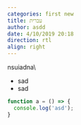 ```yaml
---
categories: first new
title: עברית
author: asdd
date: 4/10/2019 20:18
direction: rtl
align: right
---
```


nsuiadna\
* sad
* sad


```javascript
function a = () => {
  console.log('asd');
}
```